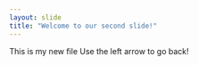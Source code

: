 ```yaml
---
layout: slide
title: "Welcome to our second slide!"
---
```

This is my new file
Use the left arrow to go back!
